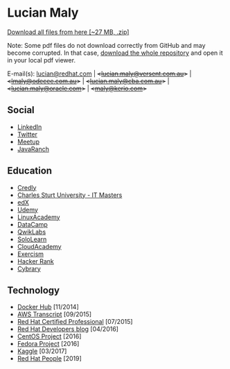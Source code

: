 # Lucian Maly

<p><a href="https://github.com/luckylittle/professional-it-certifications/archive/lucian-maly.zip">Download all files from here [~27 MB, .zip]</a></p>

Note: Some pdf files do not download correctly from GitHub and may become corrupted. In that case, <a href="https://github.com/luckylittle/professional-it-certifications/archive/lucian-maly.zip">download the whole repository</a> and open it in your local pdf viewer. 

E-mail(s): <lucian@redhat.com> | ~~<<lucian.maly@versent.com.au>>~~ | ~~<<lmaly@odecee.com.au>>~~ | ~~<<lucian.maly@cba.com.au>>~~ | ~~<<lucian.maly@oracle.com>>~~ | ~~<<maly@kerio.com>>~~

Social
-----------
* [LinkedIn](https://au.linkedin.com/in/lucianmaly1981)
* [Twitter](https://twitter.com/LucianMaly)
* [Meetup](https://www.meetup.com/members/75260192/)
* [JavaRanch](https://coderanch.com/u/395786/Lucian-Maly)

Education
-----------
* [Credly](https://www.credly.com/users/lucian-maly)
* [Charles Sturt University - IT Masters](https://learn.itmasters.edu.au/user/profile.php?id=1640363)
* [edX](https://courses.edx.org/u/luckylittle)
* [Udemy](https://www.udemy.com/user/lucianmaly/)
* [LinuxAcademy](https://linuxacademy.com/profile/show/user/name/luckylittle81)
* [DataCamp](https://www.datacamp.com/profile/luckylittle)
* [QwikLabs](https://qwiklabs.com/public_profiles/233ae1de-97fe-49ec-a0e9-2eb502d4e27c)
* [SoloLearn](https://www.sololearn.com/Profile/4115540)
* [CloudAcademy](https://cloudacademy.com/user/lucian.maly/)
* [Exercism](http://exercism.io/profiles/luckylittle/ec68de552ced4bbfbcb6e0c93171d9cc)
* [Hacker Rank](https://www.hackerrank.com/luckylittle)
* [Cybrary](https://www.cybrary.it/members/luckylittle/)

Technology
-----------
* [Docker Hub](https://hub.docker.com/u/luckylittle/) [11/2014]
* [AWS Transcript](https://www.certmetrics.com/amazon/public/transcript.aspx?transcript=H6S9VEE2KN4Q14CH) [09/2015]
* [Red Hat Certified Professional](https://www.redhat.com/rhtapps/services/verify/?certId=150-123-248) [07/2015]
* [Red Hat Developers blog](https://developers.redhat.com/blog/author/luckylittle81/) [04/2016]
* [CentOS Project](https://wiki.centos.org/LucianMaly) [2016]
* [Fedora Project](https://admin.fedoraproject.org/accounts/user/view/luckylittle) [2016]
* [Kaggle](https://www.kaggle.com/luckylittle) [03/2017]
* [Red Hat People](http://people.redhat.com/lmaly/) [2019]
